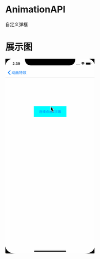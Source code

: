 # AnimationAPI

自定义弹框



# 展示图

![image](https://github.com/fc19901016/AnimationAPI/blob/master/Untitled.gif )
